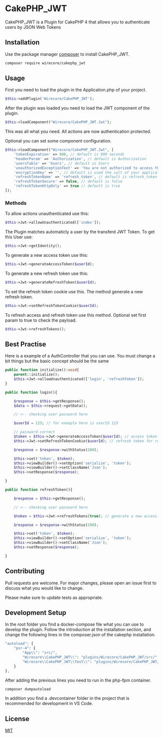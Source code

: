 # CakePHP_JWT

CakePHP_JWT is a Plugin for CakePHP 4 that allows you to authenticate users by JSON Web Tokens

## Installation

Use the package manager [composer](https://getcomposer.org) to install CakePHP_JWT.

```bash
composer require wirecore/cakephp_jwt
```

## Usage

First you need to load the plugin in the Application.php of your project.
```php
$this->addPlugin('Wirecore/CakePHP_JWT');
```
After the plugin was loaded you need to load the JWT component of the plugin.
```php
$this->loadComponent("Wirecore/CakePHP_JWT.Jwt");
```
This was all what you need. All actions are now authentication protected.

Optional you can set some component configuration.
```php
$this->loadComponent("Wirecore/CakePHP_JWT.Jwt", [
    'tokenExpiration' => 900, // default is 900 seconds
    'headerParam' => 'Authorization', // default is Authorization
    'usersTable' => 'Users', // default is Users
    'unauthorizedExceptionText' => 'You are not authorized to access that location', // default is You are not authorized to access that location
    'encryptionKey' => '', // default is used the salt of your application
    'refreshTokenName' => 'refresh_token', // default is refresh_token
    'refreshTokenSecure' => false, // default is false
    'refreshTokenHttpOnly' => true // default is true
]);
```

### Methods

To allow actions unauthenticated use this:
```php
$this->Jwt->allowUnauthenticated(['index']);
```

The Plugin matches automaticly a user by the transferd JWT Token. To get this User use:
```php
$this->Jwt->getIdentity();
```

To generate a new access token use this:
```php
$this->Jwt->generateAccessToken($userId);
```

To generate a new refresh token use this:
```php
$this->Jwt->generateRefreshToken($userId);
```

To set the refresh token cookie use this. The method generate a new refresh token.
```php
$this->Jwt->setRefreshTokenCookie($userId);
```

To refresh access and refresh token use this method. Optional set first param to true to check the payload.
```php
$this->Jwt->refreshTokens();
```

## Best Practise

Here is a example of a AuthController that you can use. You must change a bit things but the basic concept should be the same

```php
public function initialize():void{
    parent::initialize();
    $this->Jwt->allowUnauthenticated(['login', 'refreshToken']);
}

public function login(){

    $response = $this->getResponse();
    $data = $this->request->getData();

    // <-- checking user password here

    $userId = 123; // for exmaple here is userId 123

    // password correct
    $token = $this->Jwt->generateAccessToken($userId); // access token for 15 minute authentication
    $this->Jwt->setRefreshTokenCookie($userId); // refresh token for refreshing the access token

    $response = $response->withStatus(200);

    $this->set('token', $token);
    $this->viewBuilder()->setOption('serialize', 'token');
    $this->viewBuilder()->setClassName('Json');
    $this->setResponse($response);

}

public function refreshToken(){

    $response = $this->getResponse();

    // <-- checking user password here

    $token = $this->Jwt->refreshTokens(true); // generate a new access token for 15 minutes and actualize the refresh token cookie

    $response = $response->withStatus(200);

    $this->set('token', $token);
    $this->viewBuilder()->setOption('serialize', 'token');
    $this->viewBuilder()->setClassName('Json');
    $this->setResponse($response);

}
```

## Contributing
Pull requests are welcome. For major changes, please open an issue first to discuss what you would like to change.

Please make sure to update tests as appropriate.

## Development Setup

In the root folder you find a docker-compose file what you can use to develop the plugin. Follow the introduction at the installation section, and change the following lines in the composer.json of the cakephp installation.
```php
"autoload": {
    "psr-4": {
        "App\\": "src/",
        "Wirecore\\CakePHP_JWT\\": "plugins/Wirecore/CakePHP_JWT/src/",
        "Wirecore\\CakePHP_JWT\\Test\\": "plugins/Wirecore/CakePHP_JWT/tests/"
    }
},
```
After adding the previous lines you need to run in the php-fpm container.
```php
composer dumpautoload
```

In addition you find a .devcontainer folder in the project that is recommended for development in VS Code.

## License
[MIT](https://choosealicense.com/licenses/mit/)